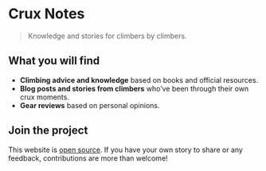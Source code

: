 # Crux Notes
>Knowledge and stories for climbers by climbers.

## What you will find

- **Climbing advice and knowledge** based on books and official resources.
- **Blog posts and stories from climbers** who’ve been through their own crux moments.
- **Gear reviews** based on personal opinions.

## Join the project

This website is [open source](https://github.com/tsolakoua/crux-notes.git). If you have your own story to share or any feedback, contributions are more than welcome!
